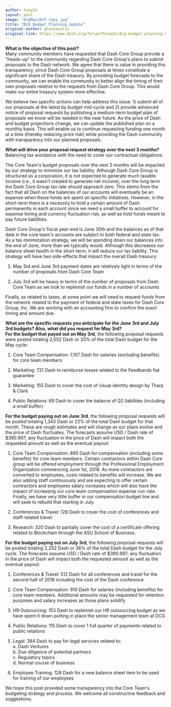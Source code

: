 ```yaml
---
author: tungfa
layout: post
image: "dcgMay16th copy.jpg"
title: "DCG Budget Planning Update"
original-author: glennaustin
original-link: https://www.dash.org/forum/threads/dcg-budget-planning-update.37884/
---
```



**What is the objective of this post?**\
Many community members have requested that Dash Core Group provide a "heads-up" to the community regarding Dash Core Group's plans to submit proposals to the Dash network. We agree that there is value in providing this transparency, since Dash Core Group proposals at times constitute a significant share of the Dash treasury. By providing budget forecasts to the community, we can enable the community to better align the timing of their own proposals relative to the requests from Dash Core Group. This would make our entire treasury system more effective.

We believe two specific actions can help address this issue: 1) submit all of our proposals at the latest by budget mid-cycle and 2) provide advanced notice of proposal requests by publishing a medium-term budget plan of proposals we know will be needed in the near future. As the price of Dash and budget projections change, we can update the published plan on a monthly basis. This will enable us to continue requesting funding one month at a time (thereby reducing price risk) while providing the Dash community with transparency into our planned proposals.

**What will drive your proposal request strategy over the next 3 months?**\
Balancing tax avoidance with the need to cover our contractual obligations.

The Core Team's budget proposals over the next 3 months will be impacted by our strategy to minimize our tax liability. Although Dash Core Group is structured as a corporation, it is not expected to generate much taxable income (i.e., it wasn't created to generate net income), over the long term the Dash Core Group tax rate should approach zero. This stems from the fact that all Dash on the balances of our accounts will eventually be an expense when those funds are spent on specific initiatives. However, in the short-term there is a necessity to hold a certain amount of Dash permanently in each account since we need a small buffer to account for expense timing and currency fluctuation risk, as well as hold funds meant to pay future liabilities.

Dash Core Group's fiscal year-end is June 30th and the balances as of that date in the core team's accounts are subject to both federal and state tax. As a tax minimization strategy, we will be spending down our balances into the end of June, more than we typically would. Although this decreases our balance sheet health in the short-term, it will reduce our tax liability. This strategy will have two side-effects that impact the overall Dash treasury:

1) May 3rd and June 3rd payment dates are relatively light in terms of the number of proposals from Dash Core Team

2) July 3rd will be heavy in terms of the number of proposals from Dash Core Team as we look to replenish our funds in a number of accounts

Finally, as related to taxes, at some point we will need to request funds from the network related to the payment of federal and state taxes for Dash Core Group, Inc. We are working with an accounting firm to confirm the exact timing and amount due.

**What are the specific requests you anticipate for the June 3rd and July 3rd budgets? Also, what did you request for May 3rd?\
For the budget that payed out on May 3rd**, the following proposal requests were posted totaling 2,052 Dash or 33% of the total Dash budget for the May cycle:

1) Core Team Compensation: 1,107 Dash for salaries (excluding benefits) for core team members

2) Marketing: 721 Dash to reimburse losses related to the Feedbands fiat guarantee

3) Marketing: 155 Dash to cover the cost of visual identity design by Tharp & Clark

4) Public Relations: 69 Dash to cover the balance of Q2 liabilities (including a small buffer)

**For the budget paying out on June 3rd**, the following proposal requests will be posted totaling 1,343 Dash or 22% of the total Dash budget for that month. These are rough estimates and will change as our plans evolve and the price of Dash fluctuates. The forecasts assume USD / Dash rate of $390.997; any fluctuation in the price of Dash will impact both the requested amount as well as the eventual payout:

1) Core Team Compensation: 895 Dash for compensation (including some benefits) for core team members. Certain contractors within Dash Core group will be offered employment through the Professional Employment Organization commencing June 1st, 2018. As more contractors are converted to employees, costs related to benefits will increase. We are also adding staff continuously and are expecting to offer certain contractors and employees salary increases which will also have the impact of increasing our core team compensation expense run-rate. Finally, we have very little buffer in our compensation budget line and will seek to rebuild that starting in July.

2) Conferences & Travel: 128 Dash to cover the cost of conferences and staff-related travel.

3) Research: 320 Dash to partially cover the cost of a certificate offering related to Blockchain through the ASU School of Business.

**For the budget paying out on July 3rd**, the following proposal requests will be posted totaling 2,202 Dash or 36% of the total Dash budget for the July cycle. The forecasts assume USD / Dash rate of $390.997; any fluctuation in the price of Dash will impact both the requested amount as well as the eventual payout:

1) Conferences & Travel: 512 Dash for all conferences and travel for the second half of 2018 including the cost of the Dash conference

2) Core Team Compensation: 910 Dash for salaries (including benefits) for core team members. Additional amounts may be requested for retention purposes and salary increases as those plans solidify

3) HR Outsourcing: 153 Dash to replenish our HR outsourcing budget as we have spent it down putting in place the senior management team at DCG

4) Public Relations: 115 Dash to cover 1 full quarter of payments related to public relations

5) Legal: 384 Dash to pay for legal services related to:\
a. Dash Ventures\
b. Due diligence of potential partners\
c. Regulatory topics\
d. Normal course of business

6) Employee Training: 128 Dash for a new balance sheet item to be used for training of our employees

We hope this post provided some transparency into the Core Team's budgeting strategy and process. We welcome all constructive feedback and suggestions.


